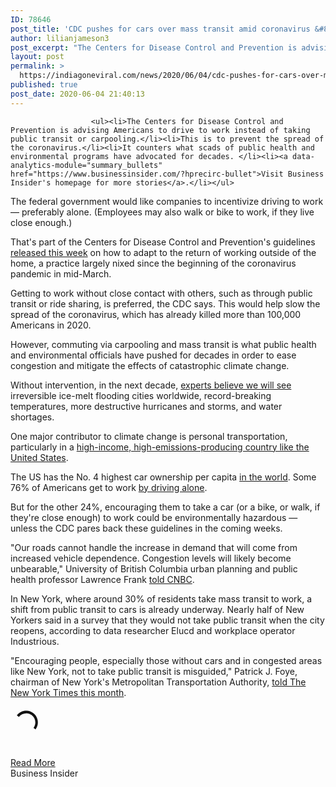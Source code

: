 ```yaml
---
ID: 78646
post_title: 'CDC pushes for cars over mass transit amid coronavirus &#8211; Business Insider'
author: lilianjameson3
post_excerpt: "The Centers for Disease Control and Prevention is advising Americans to drive to work instead of taking public transit or carpooling.This is to prevent the spread of the coronavirus.It counters what scads of public health and environmental programs have advocated for decades. Visit Business Insider's homepage for more stories. The federal government would like companies to&hellip;"
layout: post
permalink: >
  https://indiagoneviral.com/news/2020/06/04/cdc-pushes-for-cars-over-mass-transit-amid-coronavirus-business-insider/78646/lilianjameson3/
published: true
post_date: 2020-06-04 21:40:13
---
```

<div data-piano-inline-content-wrapper="" id="piano-inline-content-wrapper">

                      <ul><li>The Centers for Disease Control and Prevention is advising Americans to drive to work instead of taking public transit or carpooling.</li><li>This is to prevent the spread of the coronavirus.</li><li>It counters what scads of public health and environmental programs have advocated for decades. </li><li><a data-analytics-module="summary_bullets" href="https://www.businessinsider.com/?hprecirc-bullet">Visit Business Insider's homepage for more stories</a>.</li></ul>


<p>The federal government would like companies to incentivize driving to work — preferably alone. (Employees may also walk or bike to work, if they live close enough.)</p><p>That's part of the Centers for Disease Control and Prevention's guidelines <a data-analytics-module="body_link" href="https://www.cnbc.com/2020/06/04/cdc-guidance-against-mass-transit-sparks-fears-of-congestion-emissions.html">released this week</a> on how to adapt to the return of working outside of the home, a practice largely nixed since the beginning of the coronavirus pandemic in mid-March.</p><p>Getting to work without close contact with others, such as through public transit or ride sharing, is preferred, the CDC says. This would help slow the spread of the coronavirus, which has already killed more than 100,000 Americans in 2020. </p><p>However, commuting via carpooling and mass transit is what public health and environmental officials have pushed for decades in order to ease congestion and mitigate the effects of catastrophic climate change.</p>



<p>Without intervention, in the next decade, <a data-analytics-module="body_link" href="https://www.businessinsider.com/climate-change-in-the-next-decade-2019-11">experts believe we will see</a> irreversible ice-melt flooding cities worldwide, record-breaking temperatures, more destructive hurricanes and storms, and water shortages.</p><p>One major contributor to climate change is personal transportation, particularly in a <a data-analytics-module="body_link" href="https://cotap.org/per-capita-carbon-co2-emissions-by-country/">high-income, high-emissions-producing country like the United States</a>.</p><p>The US has the No. 4 highest car ownership per capita <a data-analytics-module="body_link" href="https://www.weforum.org/agenda/2015/10/these-are-the-countries-with-the-most-vehicles-per-person/">in the world</a>. Some 76% of Americans get to work <a data-analytics-module="body_link" href="https://www.citylab.com/transportation/2019/01/commuting-to-work-data-car-public-transit-bike/580507/">by driving alone</a>. </p><p>But for the other 24%, encouraging them to take a car (or a bike, or walk, if they're close enough) to work could be environmentally hazardous — unless the CDC pares back these guidelines in the coming weeks. </p>



<p>"Our roads cannot handle the increase in demand that will come from increased vehicle dependence. Congestion levels will likely become unbearable," University of British Columbia urban planning and public health professor Lawrence Frank <a data-analytics-module="body_link" href="https://www.cnbc.com/2020/06/04/cdc-guidance-against-mass-transit-sparks-fears-of-congestion-emissions.html">told CNBC</a>. </p><p>In New York, where around 30% of residents take mass transit to work, a shift from public transit to cars is already underway. Nearly half of New Yorkers said in a survey that they would not take public transit when the city reopens, according to data researcher Elucd and workplace operator Industrious.</p><p>"Encouraging people, especially those without cars and in congested areas like New York, not to take public transit is misguided," Patrick J. Foye, chairman of New York's Metropolitan Transportation Authority, <a data-analytics-module="body_link" href="https://www.nytimes.com/2020/06/01/nyregion/coronavirus-commute-nyc-subway-cars.html">told The New York Times this month</a>. </p><section><p><svg aria-labelledby="title desc" height="50" role="img" space="preserve" style="enable-background:new 0 0 50 50;" version="1.1" viewbox="0 0 50 50" width="50" xmlns="http://www.w3.org/2000/svg"><title id="title">Loading</title><desc id="desc">Something is loading.</desc><path d="M43.935,25.145c0-10.318-8.364-18.683-18.683-18.683c-10.318,0-18.683,8.365-18.683,18.683h4.068c0-8.071,6.543-14.615,14.615-14.615c8.072,0,14.615,6.543,14.615,14.615H43.935z" fill="#111"><animatetransform attributename="transform" attributetype="xml" dur="0.6s" from="0 25 25" repeatcount="indefinite" to="360 25 25" type="rotate"></animatetransform></path></svg></p>

  
</section></div><br/><a href="http://www.businessinsider.com/cdc-cars-over-mass-transit-amid-coronavirus-2020-6" class="button purchase" rel="nofollow noopener noreferrer" target="_blank">Read More</a></br>Business Insider
